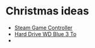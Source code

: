 # Christmas ideas

* [Steam Game Controller](http://store.steampowered.com/app/353370/)
* [Hard Drive WD Blue 3 To](http://www.materiel.net/disque-dur-interne-3-5-pouces/western-digital-wd-blue-3-5-sata-iii-6-gb-s-3-to-122374.html)
* []()
